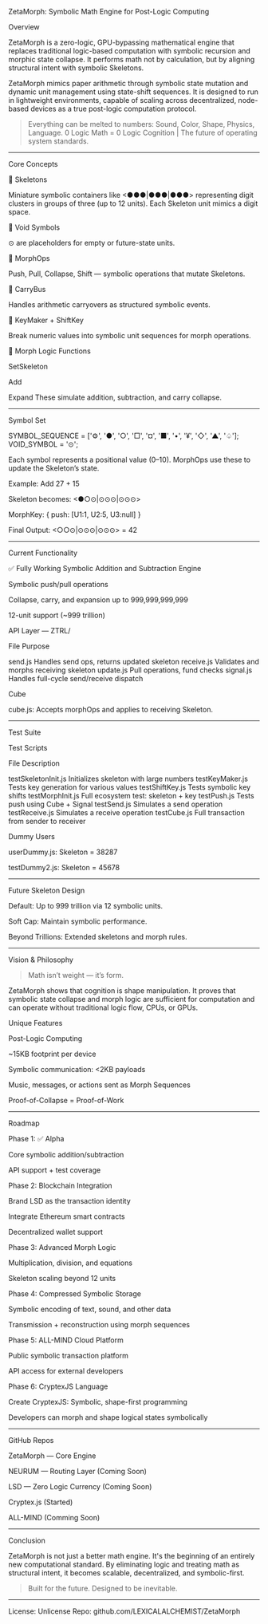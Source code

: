 ZetaMorph: Symbolic Math Engine for Post-Logic Computing

Overview

ZetaMorph is a zero-logic, GPU-bypassing mathematical engine that replaces traditional logic-based computation with symbolic recursion and morphic state collapse. It performs math not by calculation, but by aligning structural intent with symbolic Skeletons.

ZetaMorph mimics paper arithmetic through symbolic state mutation and dynamic unit management using state-shift sequences. It is designed to run in lightweight environments, capable of scaling across decentralized, node-based devices as a true post-logic computation protocol.

> Everything can be melted to numbers: Sound, Color, Shape, Physics, Language.
0 Logic Math = 0 Logic Cognition | The future of operating system standards.




---

Core Concepts

🔸 Skeletons

Miniature symbolic containers like <●●●|●●●|●●●> representing digit clusters in groups of three (up to 12 units). Each Skeleton unit mimics a digit space.

🔸 Void Symbols

⊙ are placeholders for empty or future-state units.

🔸 MorphOps

Push, Pull, Collapse, Shift — symbolic operations that mutate Skeletons.

🔸 CarryBus

Handles arithmetic carryovers as structured symbolic events.

🔸 KeyMaker + ShiftKey

Break numeric values into symbolic unit sequences for morph operations.

🔸 Morph Logic Functions

SetSkeleton

Add

Expand These simulate addition, subtraction, and carry collapse.



---

Symbol Set

SYMBOL_SEQUENCE = ['⚙', '●', '○', '□', '¤', '■', '•', '¥', '◇', '▲', '♤'];
VOID_SYMBOL = '⊙';

Each symbol represents a positional value (0–10). MorphOps use these to update the Skeleton’s state.

Example: Add 27 + 15

Skeleton becomes: <●○⊙|⊙⊙⊙|⊙⊙⊙>

MorphKey: { push: [U1:1, U2:5, U3:null] }

Final Output: <○○⊙|⊙⊙⊙|⊙⊙⊙> = 42



---

Current Functionality

✅ Fully Working Symbolic Addition and Subtraction Engine

Symbolic push/pull operations

Collapse, carry, and expansion up to 999,999,999,999

12-unit support (~999 trillion)


API Layer — ZTRL/

File Purpose

send.js Handles send ops, returns updated skeleton
receive.js Validates and morphs receiving skeleton
update.js Pull operations, fund checks
signal.js Handles full-cycle send/receive dispatch


Cube

cube.js: Accepts morphOps and applies to receiving Skeleton.



---

Test Suite

Test Scripts

File Description

testSkeletonInit.js Initializes skeleton with large numbers
testKeyMaker.js Tests key generation for various values
testShiftKey.js Tests symbolic key shifts
testMorphInit.js Full ecosystem test: skeleton + key
testPush.js Tests push using Cube + Signal
testSend.js Simulates a send operation
testReceive.js Simulates a receive operation
testCube.js Full transaction from sender to receiver


Dummy Users

userDummy.js: Skeleton = 38287

testDummy2.js: Skeleton = 45678



---

Future Skeleton Design

Default: Up to 999 trillion via 12 symbolic units.

Soft Cap: Maintain symbolic performance.

Beyond Trillions: Extended skeletons and morph rules.



---

Vision & Philosophy

> Math isn’t weight — it’s form.



ZetaMorph shows that cognition is shape manipulation. It proves that symbolic state collapse and morph logic are sufficient for computation and can operate without traditional logic flow, CPUs, or GPUs.

Unique Features

Post-Logic Computing

~15KB footprint per device

Symbolic communication: <2KB payloads

Music, messages, or actions sent as Morph Sequences

Proof-of-Collapse = Proof-of-Work



---

Roadmap

Phase 1: ✅ Alpha

Core symbolic addition/subtraction

API support + test coverage


Phase 2: Blockchain Integration

Brand LSD as the transaction identity

Integrate Ethereum smart contracts

Decentralized wallet support


Phase 3: Advanced Morph Logic

Multiplication, division, and equations

Skeleton scaling beyond 12 units


Phase 4: Compressed Symbolic Storage

Symbolic encoding of text, sound, and other data

Transmission + reconstruction using morph sequences


Phase 5: ALL-MIND Cloud Platform

Public symbolic transaction platform

API access for external developers


Phase 6: CryptexJS Language

Create CryptexJS: Symbolic, shape-first programming

Developers can morph and shape logical states symbolically



---

GitHub Repos

ZetaMorph — Core Engine

NEURUM — Routing Layer (Coming Soon)

LSD — Zero Logic Currency (Coming Soon)
 
Cryptex.js (Started)

ALL-MIND (Comming Soon)


---

Conclusion

ZetaMorph is not just a better math engine. It's the beginning of an entirely new computational standard. By eliminating logic and treating math as structural intent, it becomes scalable, decentralized, and symbolic-first.

> Built for the future. Designed to be inevitable.




---

License: Unlicense
Repo: github.com/LEXICALALCHEMIST/ZetaMorph
